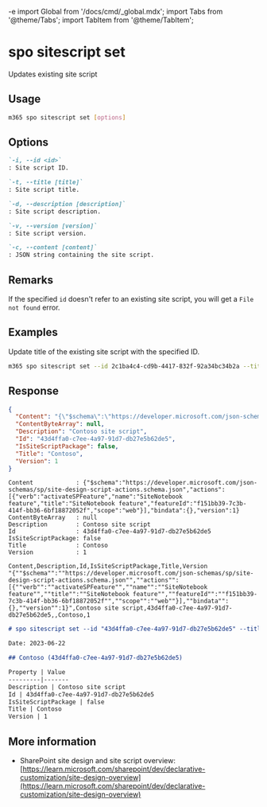 -e <!-- DISCLAIMER: All secrets, passwords, and sensitive values in this document are examples only and not real credentials. -->
import Global from '/docs/cmd/_global.mdx';
import Tabs from '@theme/Tabs';
import TabItem from '@theme/TabItem';

# spo sitescript set

Updates existing site script

## Usage

```sh
m365 spo sitescript set [options]
```

## Options

```md definition-list
`-i, --id <id>`
: Site script ID.

`-t, --title [title]`
: Site script title.

`-d, --description [description]`
: Site script description.

`-v, --version [version]`
: Site script version.

`-c, --content [content]`
: JSON string containing the site script.
```

<Global />

## Remarks

If the specified `id` doesn't refer to an existing site script, you will get a `File not found` error.

## Examples

Update title of the existing site script with the specified ID.

```sh
m365 spo sitescript set --id 2c1ba4c4-cd9b-4417-832f-92a34bc34b2a --title "Contoso"
```

## Response

<Tabs>
  <TabItem value="JSON">

  ```json
  {
    "Content": "{\"$schema\":\"https://developer.microsoft.com/json-schemas/sp/site-design-script-actions.schema.json\",\"actions\":[{\"verb\":\"activateSPFeature\",\"name\":\"SiteNotebook feature\",\"title\":\"SiteNotebook feature\",\"featureId\":\"f151bb39-7c3b-414f-bb36-6bf18872052f\",\"scope\":\"web\"}],\"bindata\":{},\"version\":1}",
    "ContentByteArray": null,
    "Description": "Contoso site script",
    "Id": "43d4ffa0-c7ee-4a97-91d7-db27e5b62de5",
    "IsSiteScriptPackage": false,
    "Title": "Contoso",
    "Version": 1
  }
  ```

  </TabItem>
  <TabItem value="Text">

  ```text
  Content            : {"$schema":"https://developer.microsoft.com/json-schemas/sp/site-design-script-actions.schema.json","actions":[{"verb":"activateSPFeature","name":"SiteNotebook feature","title":"SiteNotebook feature","featureId":"f151bb39-7c3b-414f-bb36-6bf18872052f","scope":"web"}],"bindata":{},"version":1}
  ContentByteArray   : null
  Description        : Contoso site script
  Id                 : 43d4ffa0-c7ee-4a97-91d7-db27e5b62de5
  IsSiteScriptPackage: false
  Title              : Contoso
  Version            : 1
  ```

  </TabItem>
  <TabItem value="CSV">

  ```csv
  Content,Description,Id,IsSiteScriptPackage,Title,Version
  "{""$schema"":""https://developer.microsoft.com/json-schemas/sp/site-design-script-actions.schema.json"",""actions"":[{""verb"":""activateSPFeature"",""name"":""SiteNotebook feature"",""title"":""SiteNotebook feature"",""featureId"":""f151bb39-7c3b-414f-bb36-6bf18872052f"",""scope"":""web""}],""bindata"":{},""version"":1}",Contoso site script,43d4ffa0-c7ee-4a97-91d7-db27e5b62de5,,Contoso,1
  ```

  </TabItem>
  <TabItem value="Markdown">

  ```md
  # spo sitescript set --id "43d4ffa0-c7ee-4a97-91d7-db27e5b62de5" --title "Contoso"

  Date: 2023-06-22

  ## Contoso (43d4ffa0-c7ee-4a97-91d7-db27e5b62de5)

  Property | Value
  ---------|-------
  Description | Contoso site script
  Id | 43d4ffa0-c7ee-4a97-91d7-db27e5b62de5
  IsSiteScriptPackage | false
  Title | Contoso
  Version | 1
  ```

  </TabItem>
</Tabs>

## More information

- SharePoint site design and site script overview: [https://learn.microsoft.com/sharepoint/dev/declarative-customization/site-design-overview](https://learn.microsoft.com/sharepoint/dev/declarative-customization/site-design-overview)
